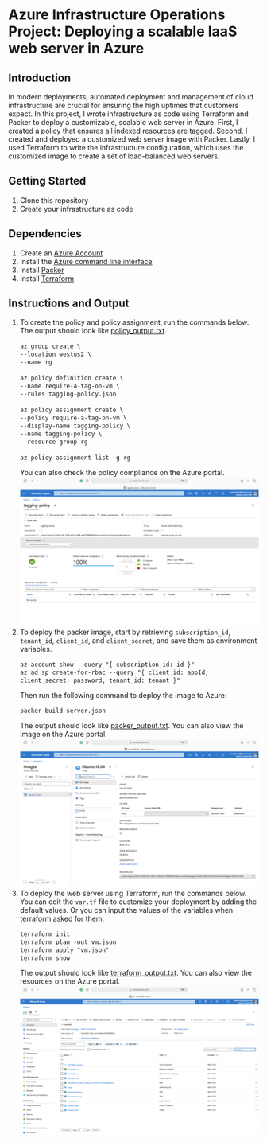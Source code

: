 # Azure Infrastructure Operations Project: Deploying a scalable IaaS web server in Azure

## Introduction
In modern deployments, automated deployment and management of cloud infrastructure are crucial for ensuring the high uptimes that customers expect. In this project, I wrote infrastructure as code using Terraform and Packer to deploy a customizable, scalable web server in Azure. First, I created a policy that ensures all indexed resources are tagged. Second, I created and deployed a customized web server image with Packer. Lastly, I used Terraform to write the infrastructure configuration, which uses the customized image to create a set of load-balanced web servers. 

## Getting Started
1. Clone this repository
2. Create your infrastructure as code

## Dependencies
1. Create an [Azure Account](https://portal.azure.com) 
2. Install the [Azure command line interface](https://docs.microsoft.com/en-us/cli/azure/install-azure-cli?view=azure-cli-latest)
3. Install [Packer](https://www.packer.io/downloads)
4. Install [Terraform](https://www.terraform.io/downloads.html)

## Instructions and Output
1. To create the policy and policy assignment, run the commands below. The output should look like [policy_output.txt](https://github.com/iDataist/Deploy-a-Web-Server-in-Azure/blob/main/policy/policy_output.txt). 
    ```
    az group create \
    --location westus2 \
    --name rg

    az policy definition create \
    --name require-a-tag-on-vm \
    --rules tagging-policy.json

    az policy assignment create \
    --policy require-a-tag-on-vm \
    --display-name tagging-policy \
    --name tagging-policy \
    --resource-group rg

    az policy assignment list -g rg
    ```
    You can also check the policy compliance on the Azure portal.
    ![](/policy/policy_compliance.png)
2. To deploy the packer image, start by retrieving `subscription_id`, `tenant_id`, `client_id`, and `client_secret`, and save them as environment variables.
    ```
    az account show --query "{ subscription_id: id }"
    az ad sp create-for-rbac --query "{ client_id: appId, client_secret: password, tenant_id: tenant }"
    ```
    Then run the following command to deploy the image to Azure:
    ```
    packer build server.json
    ```
    The output should look like [packer_output.txt](https://github.com/iDataist/Deploy-a-Web-Server-in-Azure/blob/main/packer/packer_output.txt). 
    You can also view the image on the Azure portal.
    ![](packer/packer_image.png)
3. To deploy the web server using Terraform, run the commands below. You can edit the `var.tf` file to customize your deployment by adding the default values. Or you can input the values of the variables when terraform asked for them.
    ```
    terraform init
    terraform plan -out vm.json
    terraform apply "vm.json"
    terraform show
    ```
    The output should look like [terraform_output.txt](https://github.com/iDataist/Deploy-a-Web-Server-in-Azure/blob/main/terraform/terraform_output.txt). 
    You can also view the resources on the Azure portal.
    ![](terraform/resource.png)